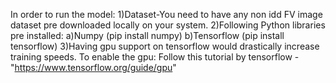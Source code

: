 In order to run the model:
1)Dataset-You need to have any non idd FV image dataset pre downloaded locally on your system.
2)Following Python libraries pre installed:
    a)Numpy (pip install numpy)
    b)Tensorflow (pip install tensorflow)
3)Having gpu support on tensorflow would drastically increase training speeds. To enable the gpu:
Follow this tutorial by tensorflow - "https://www.tensorflow.org/guide/gpu"
